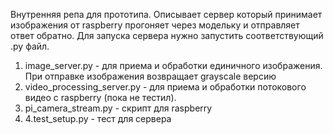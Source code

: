 Внутренняя репа для прототипа. Описывает сервер который принимает изображения от raspberry прогоняет через модельку и отправляет ответ обратно. Для запуска сервера нужно запустить соответствующий .py файл.
1. image_server.py - для приема и обработки единичного изображения. При отправке изображения возвращает grayscale версию
2. video_processing_server.py - для приема и обработки потокового видео с raspberry (пока не тестил).
3. pi_camera_stream.py - скрипт для raspberry
4. 4.test_setup.py - тест для сервера
